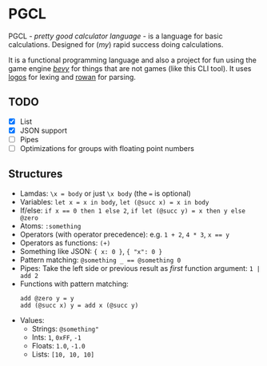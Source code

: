 # PGCL

PGCL - *pretty good calculator language* - is a language for basic calculations.
Designed for (*my*) rapid success doing calculations.

It is a functional programming language and also a project for fun using the
game engine [*bevy*](https://bevyengine.org) for things that are not games
(like this CLI tool). It uses [logos](https://github.com/maciejhirsz/logos) for
lexing and [rowan](https://github.com/rust-analyzer/rowan) for parsing.

## TODO

* [x] List
* [x] JSON support
* [ ] Pipes
* [ ] Optimizations for groups with floating point numbers

## Structures

- Lamdas: `\x = body` or just `\x body` (the `=` is optional)
- Variables: `let x = x in body`, `let (@succ x) = x in body`
- If/else: `if x == 0 then 1 else 2`, `if let (@succ y) = x then y else @zero`
- Atoms: `:something`
- Operators (with operator precedence): e.g. `1 + 2`, `4 * 3`, `x == y`
- Operators as functions: `(+)`
- Something like JSON: `{ x: 0 }`, `{ "x": 0 }`
- Pattern matching: `@something _ == @something 0`
- Pipes: Take the left side or previous result as *first* function argument: `1 | add 2`
- Functions with pattern matching:
  ```
  add @zero y = y
  add (@succ x) y = add x (@succ y)
  ```
- Values:
  - Strings: `@something"`
  - Ints: `1`, `0xFF`, `-1`
  - Floats: `1.0`, `-1.0`
  - Lists: `[10, 10, 10]`
